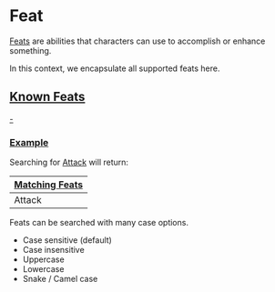 # Feat

[Feats](http://ddowiki.com/page/Feats "DDO Wiki: Feats") are abilities that characters can use to accomplish or enhance something.

In this context, we encapsulate all supported feats here.

## [Known Feats](- "#value=values")

[-](- "ext:embed=prettyPrint()")

### [Example](- "Search")

Searching for [Attack](- "#searchString") will return:

| [ ][search] [Matching Feats][match]|
|------------------------------------------|
| Attack |


[search]: - "c:verify-rows=#username:withNameAsList(#searchString)"
[_matchStrategy_]: - "c:matchStrategy=KeyMatch"
[match]: - "?=#username"

Feats can be searched with many case options.
* Case sensitive (default)
* Case insensitive
* Uppercase
* Lowercase
* Snake / Camel case

